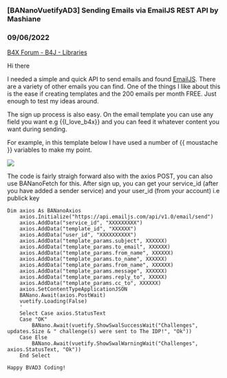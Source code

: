 ### [BANanoVuetifyAD3] Sending Emails via EmailJS REST API by Mashiane
### 09/06/2022
[B4X Forum - B4J - Libraries](https://www.b4x.com/android/forum/threads/142767/)

Hi there  
  
I needed a simple and quick API to send emails and found [EmailJS](https://www.emailjs.com/). There are a variety of other emails you can find. One of the things I like about this is the ease if creating templates and the 200 emails per month FREE. Just enough to test my ideas around.  
  
The sign up process is also easy. On the email template you can use any field you want e.g {{I\_love\_b4x}} and you can feed it whatever content you want during sending.  
  
For example, in this template below I have used a number of {{ moustache }} variables to make my point.  
  
![](https://www.b4x.com/android/forum/attachments/133380)  
  
The code is fairly straigh forward also with the axios POST, you can also use BANanoFetch for this. After sign up, you can get your service\_id (after you have added a sender service) and your user\_id (from your account) i.e publick key  
  

```B4X
Dim axios As BANanoAxios  
    axios.Initialize("https://api.emailjs.com/api/v1.0/email/send")  
    axios.AddData("service_id", "XXXXXXXXX")  
    axios.AddData("template_id", "XXXXXX")  
    axios.AddData("user_id", "XXXXXXXXXX")  
    axios.AddData("template_params.subject", XXXXXX)  
    axios.AddData("template_params.to_email", XXXXXX)  
    axios.AddData("template_params.from_name", XXXXXX)  
    axios.AddData("template_params.to_name", XXXXXX)  
    axios.AddData("template_params.from_name", XXXXXX)  
    axios.AddData("template_params.message", XXXXXX)  
    axios.AddData("template_params.reply_to", XXXXX)  
    axios.AddData("template_params.cc_to", XXXXXX)  
    axios.SetContentTypeApplicationJSON  
    BANano.Await(axios.PostWait)  
    vuetify.Loading(False)  
    '  
    Select Case axios.StatusText  
    Case "OK"     
        BANano.Await(vuetify.ShowSwalSuccessWait("Challenges", updates.Size & " challenge(s) were sent to The IDP!", "Ok"))  
    Case Else  
        BANano.Await(vuetify.ShowSwalWarningWait("Challenges", axios.StatusText, "Ok"))  
    End Select  
  
Happy BVAD3 Coding!
```